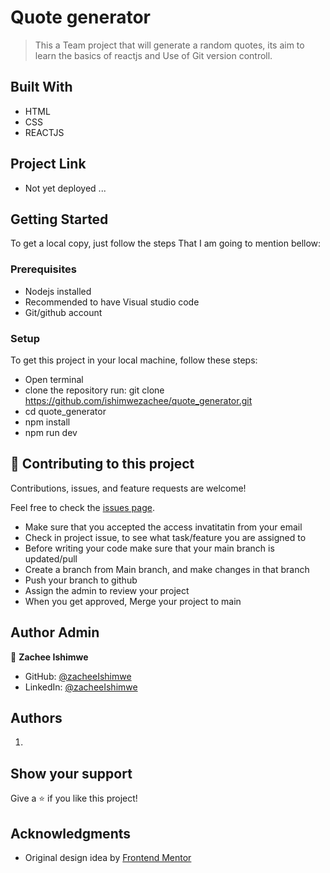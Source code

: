 # Quote generator

> This a Team project that will generate a random quotes, 
> its aim to learn the basics of reactjs and Use of 
> Git version controll.   


## Built With

- HTML
- CSS
- REACTJS


## Project Link 
-  Not yet deployed ...

## Getting Started
To get a local copy, just follow the steps That I am going to mention bellow:

### Prerequisites
- Nodejs installed
- Recommended to have Visual studio code
- Git/github account

### Setup
To get this project in your local machine, follow these steps:
- Open terminal 
- clone the repository run: git clone https://github.com/ishimwezachee/quote_generator.git
- cd quote_generator
- npm install
- npm run dev

## 🤝 Contributing to this project 

Contributions, issues, and feature requests are welcome!

Feel free to check the [issues page](../../issues/).
- Make sure that you accepted the access invatitatin from your email 
- Check in project issue, to see what task/feature you are assigned to 
- Before writing your code make sure that your main branch is updated/pull
- Create a branch from Main branch, and make changes in that branch 
- Push your branch to github
- Assign the admin to review your project 
- When you get approved, Merge your project to main



## Author Admin

👤 **Zachee Ishimwe**

- GitHub: [@zacheeIshimwe](https://github.com/ishimwezachee)
- LinkedIn: [@zacheeIshimwe](https://www.linkedin.com/in/zachee-ishimwe-ab952a119/)

## Authors 
1. 


## Show your support

Give a ⭐️ if you like this project!

## Acknowledgments
- Original design idea by
[Frontend Mentor](https://www.frontendmentor.io/challenges/advice-generator-app-QdUG-13db)
